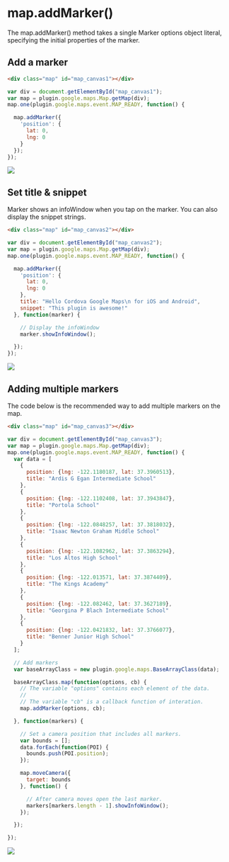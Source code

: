 # map.addMarker()

The map.addMarker() method takes a single Marker options object literal, specifying the initial properties of the marker.

## Add a marker

```html
<div class="map" id="map_canvas1"></div>
```

```js
var div = document.getElementById("map_canvas1");
var map = plugin.google.maps.Map.getMap(div);
map.one(plugin.google.maps.event.MAP_READY, function() {

  map.addMarker({
    'position': {
      lat: 0,
      lng: 0
    }
  });
});
```

![](image1.png)

## Set title & snippet

Marker shows an infoWindow when you tap on the marker. You can also display the snippet strings.

```html
<div class="map" id="map_canvas2"></div>
```

```js
var div = document.getElementById("map_canvas2");
var map = plugin.google.maps.Map.getMap(div);
map.one(plugin.google.maps.event.MAP_READY, function() {

  map.addMarker({
    'position': {
      lat: 0,
      lng: 0
    },
    title: "Hello Cordova Google Maps\n for iOS and Android",
    snippet: "This plugin is awesome!"
  }, function(marker) {

    // Display the infoWindow
    marker.showInfoWindow();

  });
});
```

![](image2.png)

## Adding multiple markers

The code below is the recommended way to add multiple markers on the map.

```html
<div class="map" id="map_canvas3"></div>
```

```js
var div = document.getElementById("map_canvas3");
var map = plugin.google.maps.Map.getMap(div);
map.one(plugin.google.maps.event.MAP_READY, function() {
  var data = [
    {
      position: {lng: -122.1180187, lat: 37.3960513},
      title: "Ardis G Egan Intermediate School"
    },
    {
      position: {lng: -122.1102408, lat: 37.3943847},
      title: "Portola School"
    },
    {
      position: {lng: -122.0848257, lat: 37.3818032},
      title: "Isaac Newton Graham Middle School"
    },
    {
      position: {lng: -122.1082962, lat: 37.3863294},
      title: "Los Altos High School"
    },
    {
      position: {lng: -122.013571, lat: 37.3874409},
      title: "The Kings Academy"
    },
    {
      position: {lng: -122.082462, lat: 37.3627189},
      title: "Georgina P Blach Intermediate School"
    },
    {
      position: {lng: -122.0421832, lat: 37.3766077},
      title: "Benner Junior High School"
    }
  ];

  // Add markers
  var baseArrayClass = new plugin.google.maps.BaseArrayClass(data);

  baseArrayClass.map(function(options, cb) {
    // The variable "options" contains each element of the data.
    //
    // The variable "cb" is a callback function of interation.
    map.addMarker(options, cb);

  }, function(markers) {

    // Set a camera position that includes all markers.
    var bounds = [];
    data.forEach(function(POI) {
      bounds.push(POI.position);
    });

    map.moveCamera({
      target: bounds
    }, function() {

      // After camera moves open the last marker.
      markers[markers.length - 1].showInfoWindow();
    });

  });

});


```

![](image3.png)
